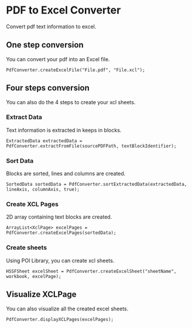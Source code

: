 # PDF to Excel Converter
Convert pdf text information to excel.

## One step conversion
You can convert your pdf into an Excel file.
```
PdfConverter.createExcelFile("File.pdf", "File.xcl");
```

## Four steps conversion
You can also do the 4 steps to create your xcl sheets.
### Extract Data
Text information is extracted in keeps in blocks.
```
ExtractedData extractedData = PdfConverter.extractFromFile(sourcePDFPath, textBlockIdentifier);
```


### Sort Data
Blocks are sorted, lines and columns are created.
```
SortedData sortedData = PdfConverter.sortExtractedData(extractedData, lineAxis, columnAxis, true);
```

### Create XCL Pages
2D array containing text blocks are created.
```
ArrayList<XclPage> excelPages = PdfConverter.createExcelPages(sortedData);
```

### Create sheets
Using POI Library, you can create xcl sheets.
```
HSSFSheet excelSheet = PdfConverter.createExcelSheet("sheetName", workbook, excelPage);
```

## Visualize XCLPage
You can also visualize all the created excel sheets.
```
PdfConverter.displayXCLPages(excelPages);
```
